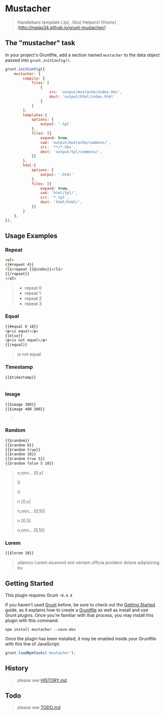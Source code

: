# Mustacher

> Handlebars template (.tpl, .hbs) Helpers!
> [Home] (http://malas34.github.io/grunt-mustacher/)

## The "mustacher" task
In your project's Gruntfile, add a section named `mustacher` to the data object passed into `grunt.initConfig()`.

```js
grunt.initConfig({
    mustacher: {
        compile: {
            files: [
                {
                    src: 'output/mustache/index.hbs',
                    dest: 'output/html/index.html'
                }
            ]
        },
        templates:{
            options: {
                output: '.tpl'
            },
            files: [{
                expand: true,
                cwd: 'output/mustache/commons/',
                src: '**/*.hbs',
                dest: 'output/tpl/commons/',
            }]
        },
        html:{
            options: {
                output: '.html'
            },
            files: [{
                expand: true,
                cwd: 'html/tpl/',
                src: '*.tpl',
                dest: 'html/html/',
            }]
        }
    },
});
```

## Usage Examples

### Repeat
```html
<ul>
{{#repeat 4}}
<li>repeat {{@index}}</li>
{{/repeat}}
</ul>
```
> <ul>
> <li>repeat 0</li>
> <li>repeat 1</li>
> <li>repeat 2</li>
> <li>repeat 3</li>
> </ul>

### Equal
```html
{{#equal 0 10}}
<p>is equal</p>
{{else}}
<p>is not equal</p>
{{/equal}}
```
> <p>is not equal</p>

### Timestamp
```html
{{$timestamp}}
```
> <p><img src="http://placehold.it/300?[n(13)]" alt="" title="" /></p>

### Image
```html
{{$image 300}}
{{$image 400 300}}
```
> <p><img src="http://placehold.it/300" alt="" title="" /></p>
> <p><img src="http://placehold.it/400x300" alt="" title="" /></p>

### Random
```html
{{$random}}
{{$random O}}
{{$random true}}
{{$random 10}}
{{$random true 5}}
{{$random false 5 10}}
```
> <p>n,nnn... [0,x]</p>
> <p>0</p>
> <p>0</p>
> <p>n [0,x]</p>
> <p>n,nnn... [0,10]</p>
> <p>n [0,5]</p>
> <p>n,nnn... [5,10]</p>

### Lorem
``` html
{{$lorem 10}}
```
> <p>ullamco Lorem eiusmod sint veniam officia proident dolore adipisicing eu</p>

## Getting Started

This plugin requires Grunt `~0.4.4`

If you haven't used [Grunt](http://gruntjs.com/) before, be sure to check out the [Getting Started](http://gruntjs.com/getting-started) guide, as it explains how to create a [Gruntfile](http://gruntjs.com/sample-gruntfile) as well as install and use Grunt plugins. Once you're familiar with that process, you may install this plugin with this command:

```shell
npm install mustacher --save-dev
```

Once the plugin has been installed, it may be enabled inside your Gruntfile with this line of JavaScript:

```js
grunt.loadNpmTasks('mustacher');
```

## History


> please see [HISTORY.md](https://github.com/malas34/grunt-mustacher/blob/v1.0.0a/HISTORY.md)


## Todo

> please see [TODO.md](https://github.com/malas34/grunt-mustacher/blob/v1.0.0a/TODO.md)
